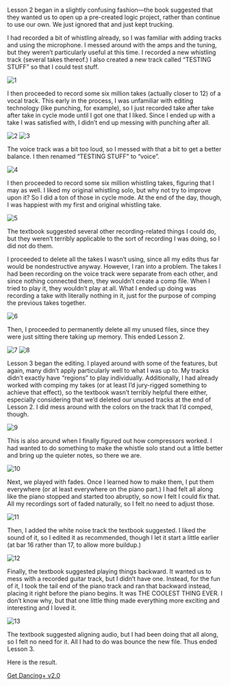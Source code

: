 Lesson 2 began in a slightly confusing fashion—the book suggested that they wanted us to open up a pre-created logic project, rather than continue to use our own.  We just ignored that and just kept trucking.

I had recorded a bit of whistling already, so I was familiar with adding tracks and using the microphone.  I messed around with the amps and the tuning, but they weren’t particularly useful at this time.  I recorded a new whistling track (several takes thereof.)  I also created a new track called “TESTING STUFF” so that I could test stuff.

![1](Images/3newwhistletrack.png)

I then proceeded to record some six million takes (actually closer to 12) of a vocal track.  This early in the process, I was unfamiliar with editing technology (like punching, for example), so I just recorded take after take after take in cycle mode until I got one that I liked.  Since I ended up with a take I was satisfied with, I didn’t end up messing with punching after all.

![2](Images/5bunchavocaltakes.png)
![3](Images/6evenmorevocaltakes.png)

The voice track was a bit too loud, so I messed with that a bit to get a better balance.  I then renamed “TESTING STUFF” to “voice”.

![4](Images/7tryingtomakesoundright.png)

I then proceeded to record some six million whistling takes, figuring that I may as well.  I liked my original whistling solo, but why not try to improve upon it?  So I did a ton of those in cycle mode.  At the end of the day, though, I was happiest with my first and original whistling take.

![5](Images/9bunchawhistletakes.png)

The textbook suggested several other recording-related things I could do, but they weren’t terribly applicable to the sort of recording I was doing, so I did not do them.

I proceeded to delete all the takes I wasn’t using, since all my edits thus far would be nondestructive anyway.  However, I ran into a problem.  The takes I had been recording on the voice track were separate from each other, and since nothing connected them, they wouldn’t create a comp file.  When I tried to play it, they wouldn’t play at all.  What I ended up doing was recording a take with literally nothing in it, just for the purpose of comping the previous takes together.

![6](Images/11juryriggingcomp.png)

Then, I proceeded to permanently delete all my unused files, since they were just sitting there taking up memory.  This ended Lesson 2.

![7](Images/12selectunused.png)
![8](Images/13deletingextra.png)

Lesson 3 began the editing.  I played around with some of the features, but again, many didn’t apply particularly well to what I was up to.  My tracks didn’t exactly have “regions” to play individually.  Additionally, I had already worked with comping my takes (or at least I’d jury-rigged something to achieve that effect), so the textbook wasn’t terribly helpful there either, especially considering that we’d deleted our unused tracks at the end of Lesson 2.  I did mess around with the colors on the track that I’d comped, though.

![9](Images/14playingwithcolor.png)

This is also around when I finally figured out how compressors worked.  I had wanted to do something to make the whistle solo stand out a little better and bring up the quieter notes, so there we are.

![10](Images/15JUSTfiguredoutcompressor.png)

Next, we played with fades.  Once I learned how to make them, I put them everywhere (or at least everywhere on the piano part.)  I had felt all along like the piano stopped and started too abruptly, so now I felt I could fix that.  All my recordings sort of faded naturally, so I felt no need to adjust those.

![11](Images/16addingfades.png)

Then, I added the white noise track the textbook suggested.  I liked the sound of it, so I edited it as recommended, though I let it start a little earlier (at bar 16 rather than 17, to allow more buildup.)

![12](Images/17dointhewave.png)

Finally, the textbook suggested playing things backward.  It wanted us to mess with a recorded guitar track, but I didn’t have one.  Instead, for the fun of it, I took the tail end of the piano track and ran that backward instead, placing it right before the piano begins.  It was THE COOLEST THING EVER.  I don’t know why, but that one little thing made everything more exciting and interesting and I loved it.

![13](Images/19takingoutfade.png)

The textbook suggested aligning audio, but I had been doing that all along, so I felt no need for it. All I had to do was bounce the new file. Thus ended Lesson 3.

Here is the result.

[Get Dancing+ v2.0](Audio/GetDancingKBGplus2oh.mp3)
